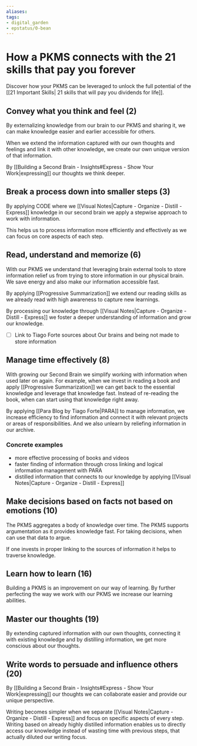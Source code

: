 ```yaml
---
aliases: 
tags: 
- digital_garden
- epstatus/0-bean
---
```

# How a PKMS connects with the 21 skills that pay you forever
Discover how your PKMS can be leveraged to unlock the full potential of the [[21 Important Skills| 21 skills that will pay you dividends for life]].

## Convey what you think and feel (2)
By externalizing knowledge from our brain to our PKMS and sharing it, we can make knowledge easier and earlier accessible for others.

When we extend the information captured with our own thoughts and feelings and link it with other knowledge, we create our own unique version of that information. 

By [[Building a Second Brain - Insights#Express - Show Your Work|expressing]] our thoughts we think deeper.

## Break a process down into smaller steps (3)
By applying CODE where we  [[Visual Notes|Capture - Organize - Distill - Express]] knowledge in our second brain we apply a stepwise approach to work with information.

This helps us to process information more efficiently and effectively as we can focus on core aspects of each step.

## Read, understand and memorize (6)
With our PKMS we understand that leveraging brain external tools to store information relief us from trying to store information in our physical brain. We save energy and also make our information accessible fast.

By applying [[Progressive Summarization]] we extend our reading skills as we already read with high awareness to capture new learnings.

By processing our knowledge through  [[Visual Notes|Capture - Organize - Distill - Express]] we foster a deeper understanding of information and grow our knowledge.

- [ ] Link to Tiago Forte sources about Our brains and being not made to store information
## Manage time effectively (8)
With growing our Second Brain we simplify working with information when used later on again. For example, when we invest in reading a book and apply [[Progressive Summarization]] we can get back to the essential knowledge and leverage that knowledge fast. Instead of re-reading the book, when can start using that knowledge right away.

By applying [[Para Blog by Tiago Forte|PARA]] to manage information, we increase efficiency to find information and connect it with relevant projects or areas of responsibilities. And we also unlearn by reliefing information in our archive.

### Concrete examples
+ more effective processing of books and videos
+ faster finding of information through cross linking and logical information management with PARA
+ distilled information that connects to our knowledge by applying  [[Visual Notes|Capture - Organize - Distill - Express]]

## Make decisions based on facts not based on emotions (10)
The PKMS aggregates a body of knowledge over time. The PKMS supports argumentation as it provides knowledge fast. For taking decisions, when can use that data to argue.

If one invests in proper linking to the sources of information it helps to traverse knowledge.

## Learn how to learn (16)
Building a PKMS is an improvement on our way of learning. By further perfecting the way we work with our PKMS we increase our learning abilities.

## Master our thoughts (19)
By extending captured information with our own thoughts, connecting it with existing knowledge and by distilling information, we get more conscious about our thoughts.

## Write words to persuade and influence others (20)
By [[Building a Second Brain - Insights#Express - Show Your Work|expressing]] our thoughts we can collaborate easier and provide our unique perspective. 

Writing becomes simpler when we separate [[Visual Notes|Capture - Organize - Distill - Express]] and focus on specific aspects of every step. Writing based on already highly distilled information enables us to directly access our knowledge instead of wasting time with previous steps, that actually diluted our writing focus. 
